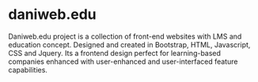 # daniweb.edu
Daniweb.edu project is a collection of front-end websites with LMS and education concept. Designed and created in Bootstrap, HTML, Javascript, CSS and Jquery. Its a frontend design perfect for learning-based companies enhanced with user-enhanced and user-interfaced feature capabilities.
